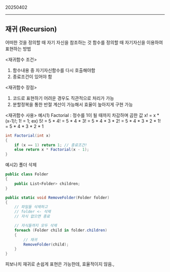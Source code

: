 20250402

---
## 재귀 (Recursion)

어떠한 것을 정의할 때 자기 자신을 참조하는 것
함수를 정의할 때 자기자신을 이용하여 표현하는 방법

 <재귀함수 조건>
 1. 함수내용 중 자기자신함수를 다시 호출해야함
 2. 종료조건이 있어야 함

<재귀함수 장점>
1. 코드로 표현하기 어려운 경우도 직관적으로 처리가 가능
2. 분할정복을 통한 반절 계산이 가능해서 효율이 높아지게 구현 가능


 <재귀함수 사용>
예시1) Factorial : 정수를 1이 될 때까지 차감하며 곱한 값
 x! = x * (x-1)!;
 1! = 1;
 ex) 5! = 5 * 4!
        = 5 * 4 * 3!
        = 5 * 4 * 3 * 2!
        = 5 * 4 * 3 * 2 * 1!
        = 5 * 4 * 3 * 2 * 1
```csharp
int Factorial(int x)
{
	if (x == 1)	return 1; // 종료조건!
	else return x * Factorial(x - 1);
}
```

예시2) 폴더 삭제
```csharp
public class Folder
{
    public List<Folder> children;
}

public static void RemoveFolder(Folder folder)
{
    // 파일들 삭제하고
    // folder <- 삭제
    // 자식 없으면 종료

    // 자식들까지 모두 삭제
    foreach (Folder child in folder.children)
    {
        // 재귀
        RemoveFolder(child);
    }
}
```

피보나치
재귀로 손쉽게 표현은 가능한데, 효율적이지 않음.,
